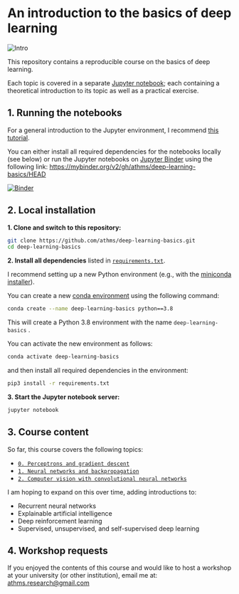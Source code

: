 # An introduction to the basics of deep learning

![Intro](materials/images/free_use/title_slide.png)

This repository contains a reproducible course on the basics of deep learning.

Each topic is covered in a separate [Jupyter notebook](https://jupyter.org); each containing a theoretical introduction to its topic as well as a practical exercise.


## 1. Running the notebooks

For a general introduction to the Jupyter environment, I recommend [this tutorial](https://www.dataquest.io/blog/jupyter-notebook-tutorial/).

You can either install all required dependencies for the notebooks locally (see below) or run the Jupyter notebooks on  [Jupyter Binder](https://mybinder.org) using the following link:  https://mybinder.org/v2/gh/athms/deep-learning-basics/HEAD

[![Binder](https://mybinder.org/badge_logo.svg)](https://mybinder.org/v2/gh/athms/deep-learning-basics/HEAD)


## 2. Local installation

**1. Clone and switch to this repository:**

```bash
git clone https://github.com/athms/deep-learning-basics.git
cd deep-learning-basics
```

**2. Install all dependencies** listed in [`requirements.txt`](requirements.txt). 

I recommend setting up a new Python environment (e.g., with the [miniconda installer](https://docs.conda.io/en/latest/miniconda.html)). 

You can create a new [conda environment](https://docs.conda.io/projects/conda/en/latest/user-guide/tasks/manage-environments.html) using the following command:

```bash
conda create --name deep-learning-basics python==3.8
```

This will create a Python 3.8 environment with the name `deep-learning-basics` .

You can activate the new environment as follows:

```bash
conda activate deep-learning-basics
```

and then install all required dependencies in the environment: 

```bash
pip3 install -r requirements.txt
```

**3. Start the Jupyter notebook server:**

```bash
jupyter notebook
```

## 3. Course content

So far, this course covers the following topics:

- [`0. Perceptrons and gradient descent`](0-Perceptron-Gradient-Descent.ipynb)
- [`1. Neural networks and backpropagation`](1-Neural-Networks-Backpropagation.ipynb)
- [`2. Computer vision with convolutional neural networks`](2-Convolutional-Neural-Networks.ipynb)

I am hoping to expand on this over time, adding introductions to: 

- Recurrent neural networks
- Explainable artificial intelligence
- Deep reinforcement learning
- Supervised, unsupervised, and self-supervised deep learning


## 4. Workshop requests

If you enjoyed the contents of this course and would like to host a workshop at your university (or other institution), email me at: athms.research@gmail.com 